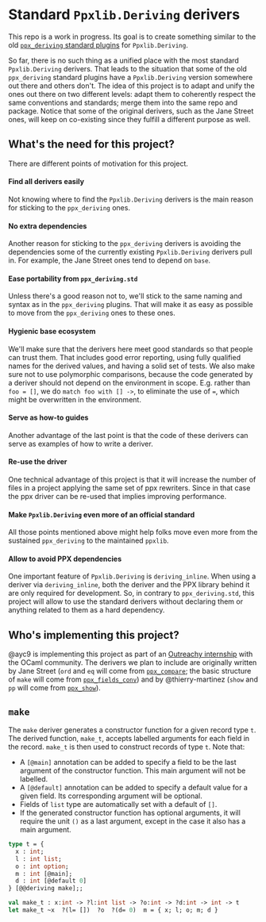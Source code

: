 # Standard `Ppxlib.Deriving` derivers

This repo is a work in progress. Its goal is to create something similar to the old [`ppx_deriving` standard plugins](https://github.com/ocaml-ppx/ppx_deriving/tree/master/src_plugins) for `Ppxlib.Deriving`.

So far, there is no such thing as a unified place with the most standard `Ppxlib.Deriving` derivers. That leads to the situation that some of the old `ppx_deriving` standard plugins have a `Ppxlib.Deriving` version somewhere out there and others don't. The idea of this project is to adapt and unify the ones out there on two different levels: adapt them to coherently respect the same conventions and standards; merge them into the same repo and package. Notice that some of the original derivers, such as the Jane Street ones, will keep on co-existing since they fulfill a different purpose as well.

## What's the need for this project?

There are different points of motivation for this project.

#### Find all derivers easily

Not knowing where to find the `Ppxlib.Deriving` derivers is the main reason for sticking to the `ppx_deriving` ones.

#### No extra dependencies

Another reason for sticking to the `ppx_deriving` derivers is avoiding the dependencies some of the currently existing `Ppxlib.Deriving` derivers pull in. For example, the Jane Street ones tend to depend on `base`.

#### Ease portability from `ppx_deriving.std`

Unless there's a good reason not to, we'll stick to the same naming and syntax as in the `ppx_deriving` plugins. That will make it as easy as possible to move from the `ppx_deriving` ones to these ones.

#### Hygienic base ecosystem

We'll make sure that the derivers here meet good standards so that people can trust them. That includes good error reporting, using fully qualified names for the derived values, and having a solid set of tests. We also make sure not to use polymorphic comparisons, because the code generated by a deriver should not depend on the environment in scope.  E.g. rather than `foo = []`, we do `match foo with [] ->`, to eliminate the use of `=`, which might be overwritten in the environment.

#### Serve as how-to guides

Another advantage of the last point is that the code of these derivers can serve as examples of how to write a deriver.

#### Re-use the driver

One technical advantage of this project is that it will increase the number of files in a project applying the same set of ppx rewriters. Since in that case the ppx driver can be re-used that implies improving performance.

#### Make `Ppxlib.Deriving` even more of an official standard

All those points mentioned above might help folks move even more from the sustained `ppx_deriving` to the maintained `ppxlib`.

#### Allow to avoid PPX dependencies

One important feature of `Ppxlib.Deriving` is `deriving_inline`. When using a deriver via `deriving_inline`, both the deriver and the PPX library behind it are only required for development. So, in contrary to `ppx_deriving.std`, this project will allow to use the standard derivers without declaring them or anything related to them as a hard dependency.

## Who's implementing this project?

@ayc9 is implementing this project as part of an [Outreachy internship](https://www.outreachy.org/) with the OCaml community. The derivers we plan to include are originally written by Jane Street (`ord` and `eq` will come from [`ppx_compare`](https://github.com/janestreet/ppx_compare); the basic structure of `make` will come from [`ppx_fields_conv`](https://github.com/janestreet/ppx_fields_conv)) and by @thierry-martinez (`show` and `pp` will come from [`ppx_show`](https://github.com/thierry-martinez/ppx_show)).

## `make` 

The `make` deriver generates a constructor function for a given record type `t`. The derived function, `make_t`, accepts labelled arguments for each field in the record. `make_t` is then used to construct records of type `t`. Note that:
- A `[@main]` annotation can be added to specify a field to be the last argument of the constructor function. This main argument will not be labelled.
- A `[@default]` annotation can be added to specify a default value for a given field. Its corresponding argument will be optional. 
- Fields of `list` type are automatically set with a default of `[]`.
- If the generated constructor function has optional arguments, it will require the unit `()` as a last argument, except in the case it also has a main argument. 

``` ocaml
type t = {
  x : int;
  l : int list;
  o : int option;
  m : int [@main];
  d : int [@default 0] 
} [@@deriving make];;

val make_t : x:int -> ?l:int list -> ?o:int -> ?d:int -> int -> t
let make_t ~x  ?(l= [])  ?o  ?(d= 0)  m = { x; l; o; m; d }
```
